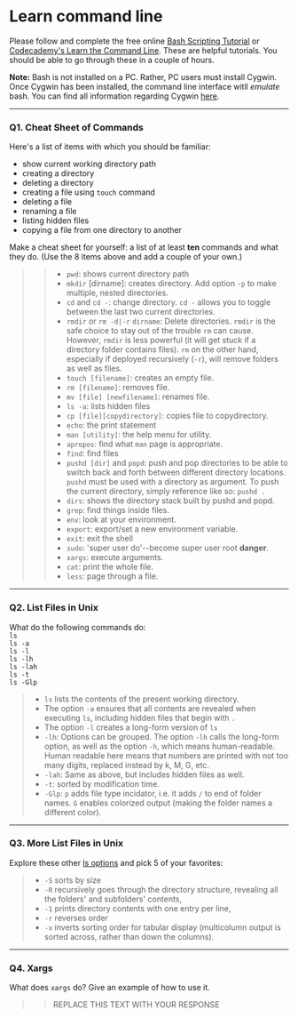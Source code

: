 # Learn command line

Please follow and complete the free online [Bash Scripting Tutorial](https://ryanstutorials.net/bash-scripting-tutorial/) or [Codecademy's Learn the Command Line](https://www.codecademy.com/learn/learn-the-command-line). These are helpful tutorials. You should be able to go through these in a couple of hours.

**Note:** Bash is not installed on a PC. Rather, PC users must install Cygwin. Once Cygwin has been installed, the command line interface witll _emulate_ bash. You can find all information regarding Cygwin [here](https://www.cygwin.com/).

---

### Q1.  Cheat Sheet of Commands  

Here's a list of items with which you should be familiar:  
* show current working directory path
* creating a directory
* deleting a directory
* creating a file using `touch` command
* deleting a file
* renaming a file
* listing hidden files
* copying a file from one directory to another

Make a cheat sheet for yourself: a list of at least **ten** commands and what they do.  (Use the 8 items above and add a couple of your own.)  

> > - `pwd`: shows current directory path
> > - `mkdir` [dirname]: creates directory. Add option `-p` to make multiple, nested directories.
> > - `cd` and `cd -`: change directory. `cd -` allows you to toggle between the last two current directories.
> > - `rmdir` or `rm -d|-r` `dirname`: Delete directories. `rmdir` is the safe choice to stay out of the trouble `rm` can cause. However, `rmdir` is less powerful (it will get stuck if a directory folder contains files). `rm` on the other hand, especially if deployed recursively (`-r`), will remove folders as well as files. 
> > - `touch [filename]`: creates an empty file. 
> > - `rm [filename]`: removes file.
> > - `mv [file] [newfilename]`: renames file. 
> > - `ls -a`: lists hidden files 
> > - `cp [file][copydirectory]`: copies file to copydirectory.
> > - `echo`: the print statement 
> > - `man [utility]`: the help menu for utility.
> > - `apropos`: find what `man` page is appropriate.
> > - `find`: find files
> > - `pushd [dir]` and `popd`: push and pop directories to be able to switch back and forth between different directory locations. `pushd` must be used with a directory as argument. To push the current directory, simply reference like so: `pushd .`
> > - `dirs`: shows the directory stack built by pushd and popd.
> > - `grep`: find things inside files.
> > - `env`: look at your environment.
> > - `export`: export/set a new environment variable.
> > - `exit`: exit the shell
> > - `sudo`: 'super user do'--become super user root **danger**.
> > - `xargs`: execute arguments.
> > - `cat`: print the whole file.
> > - `less`: page through a file.
---

### Q2.  List Files in Unix   

What do the following commands do:  
`ls`  
`ls -a`  
`ls -l`  
`ls -lh`  
`ls -lah`  
`ls -t`  
`ls -Glp`  

> - `ls` lists the contents of the present working directory.
> -  The option `-a` ensures that all contents are revealed when executing `ls`, including hidden files that begin with `.` 
> - The option `-l` creates a long-form version of `ls`
> - `-lh`: Options can be grouped. The option `-lh` calls the long-form option, as well as the option `-h`, which means human-readable. Human readable here means that numbers are printed with not too many digits, replaced instead by k, M, G, etc. 
> - `-lah`: Same as above, but includes hidden files as well.
> - `-t`: sorted by modification time.
> - `-Glp`: `p` adds file type incidator, i.e. it adds `/` to end of folder names. `G` enables colorized output (making the folder names a different color). 

---

### Q3.  More List Files in Unix  

Explore these other [ls options](http://www.techonthenet.com/unix/basic/ls.php) and pick 5 of your favorites:

> - `-S` sorts by size
> - `-R` recursively goes through the directory structure, revealing all the folders' and subfolders' contents,
> - `-1` prints directory contents with one entry per line,  
> - `-r` reverses order
> - `-x` inverts sorting order for tabular display (multicolumn output is sorted across, rather than down the columns).
---

### Q4.  Xargs   

What does `xargs` do? Give an example of how to use it.

> > REPLACE THIS TEXT WITH YOUR RESPONSE

 

